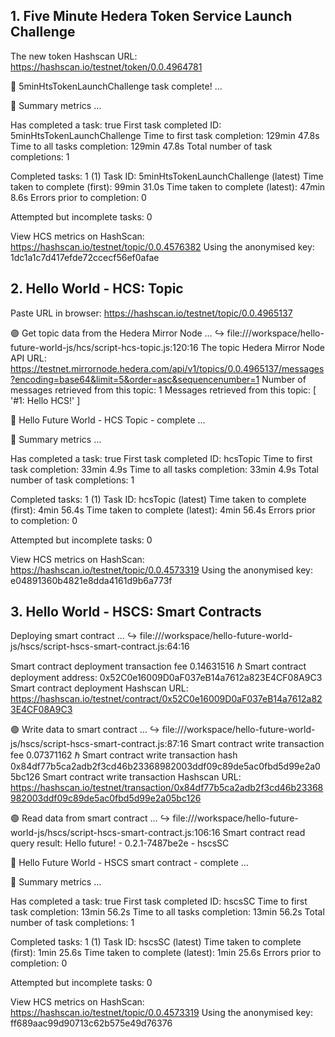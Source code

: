 ## 1. Five Minute Hedera Token Service Launch Challenge

The new token Hashscan URL: https://hashscan.io/testnet/token/0.0.4964781

🎉 5minHtsTokenLaunchChallenge task complete! …

🔢 Summary metrics …

Has completed a task: true
First task completed ID: 5minHtsTokenLaunchChallenge
Time to first task completion: 129min 47.8s
Time to all tasks completion: 129min 47.8s
Total number of task completions: 1

Completed tasks: 1
(1) Task ID: 5minHtsTokenLaunchChallenge (latest)
Time taken to complete (first): 99min 31.0s
Time taken to complete (latest): 47min 8.6s
Errors prior to completion: 0

Attempted but incomplete tasks: 0

View HCS metrics on HashScan:
https://hashscan.io/testnet/topic/0.0.4576382
Using the anonymised key: 1dc1a1c7d417efde72ccecf56ef0afae

## 2. Hello World - HCS: Topic

Paste URL in browser:
https://hashscan.io/testnet/topic/0.0.4965137

🟣 Get topic data from the Hedera Mirror Node …
↪️ file:///workspace/hello-future-world-js/hcs/script-hcs-topic.js:120:16
The topic Hedera Mirror Node API URL:
https://testnet.mirrornode.hedera.com/api/v1/topics/0.0.4965137/messages?encoding=base64&limit=5&order=asc&sequencenumber=1
Number of messages retrieved from this topic: 1
Messages retrieved from this topic: [ '#1: Hello HCS!' ]

🎉 Hello Future World - HCS Topic - complete …

🔢 Summary metrics …

Has completed a task: true
First task completed ID: hcsTopic
Time to first task completion: 33min 4.9s
Time to all tasks completion: 33min 4.9s
Total number of task completions: 1

Completed tasks: 1
(1) Task ID: hcsTopic (latest)
Time taken to complete (first): 4min 56.4s
Time taken to complete (latest): 4min 56.4s
Errors prior to completion: 0

Attempted but incomplete tasks: 0

View HCS metrics on HashScan:
https://hashscan.io/testnet/topic/0.0.4573319
Using the anonymised key: e04891360b4821e8dda4161d9b6a773f

## 3. Hello World - HSCS: Smart Contracts

Deploying smart contract …
↪️ file:///workspace/hello-future-world-js/hscs/script-hscs-smart-contract.js:64:16

Smart contract deployment transaction fee 0.14631516 ℏ
Smart contract deployment address: 0x52C0e16009D0aF037eB14a7612a823E4CF08A9C3
Smart contract deployment Hashscan URL:
https://hashscan.io/testnet/contract/0x52C0e16009D0aF037eB14a7612a823E4CF08A9C3

🟣 Write data to smart contract …
↪️ file:///workspace/hello-future-world-js/hscs/script-hscs-smart-contract.js:87:16
Smart contract write transaction fee 0.07371162 ℏ
Smart contract write transaction hash 0x84df77b5ca2adb2f3cd46b23368982003ddf09c89de5ac0fbd5d99e2a05bc126
Smart contract write transaction Hashscan URL:
https://hashscan.io/testnet/transaction/0x84df77b5ca2adb2f3cd46b23368982003ddf09c89de5ac0fbd5d99e2a05bc126

🟣 Read data from smart contract …
↪️ file:///workspace/hello-future-world-js/hscs/script-hscs-smart-contract.js:106:16
Smart contract read query result: Hello future! - 0.2.1-7487be2e - hscsSC

🎉 Hello Future World - HSCS smart contract - complete …

🔢 Summary metrics …

Has completed a task: true
First task completed ID: hscsSC
Time to first task completion: 13min 56.2s
Time to all tasks completion: 13min 56.2s
Total number of task completions: 1

Completed tasks: 1
(1) Task ID: hscsSC (latest)
Time taken to complete (first): 1min 25.6s
Time taken to complete (latest): 1min 25.6s
Errors prior to completion: 0

Attempted but incomplete tasks: 0

View HCS metrics on HashScan:
https://hashscan.io/testnet/topic/0.0.4573319
Using the anonymised key: ff689aac99d90713c62b575e49d76376
